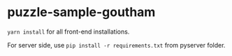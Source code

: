 # puzzle-sample-goutham

`yarn install` for all front-end installations.

For server side, use `pip install -r requirements.txt` from pyserver folder.
